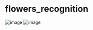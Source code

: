 # flowers_recognition
![image](https://user-images.githubusercontent.com/24522472/190480920-1676054a-ed5c-442b-a18f-4740d687fc89.png)
![image](https://user-images.githubusercontent.com/24522472/190480939-b3720c55-f06a-438f-9204-6bcedfe81d65.png)
